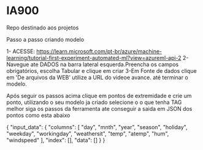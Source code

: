 # IA900
Repo destinado aos projetos 

Passo a passo criando modelo
 
1- ACESSE:
https://learn.microsoft.com/pt-br/azure/machine-learning/tutorial-first-experiment-automated-ml?view=azureml-api-2
2-Navegue ate DADOS na barra lateral esquerda.Preencha os campos obrigatórios, escolha Tabular e clique em criar
3-Em Fonte de dados clique em 'De arquivos da WEB' utilize a URL do videoe avance. até terminar o modelo.

Após seguir os passos  acima clique em pontos de extremidade e crie um ponto, utilizando o seu modelo ja criado selecione o o que tenha  TAG melhor
siga os passos da ferramenta ate conseguir a saida em JSON dos pontos como esta abaixo

{
  "input_data": {
    "columns": [
      "day",
      "mnth",
      "year",
      "season",
      "holiday",
      "weekday",
      "workingday",
      "weathersit",
      "temp",
      "atemp",
      "hum",
      "windspeed"
    ],
    "index": [],
    "data": []
  }
}
